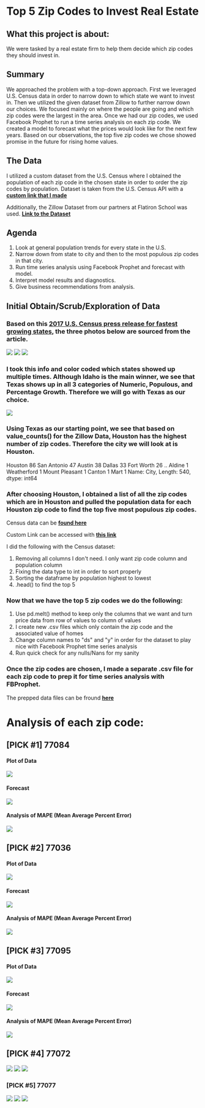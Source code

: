 # Top 5 Zip Codes to Invest Real Estate

## What this project is about: 
  We were tasked by a real estate firm to help them decide which zip codes they should invest in.
  
## Summary
  We approached the problem with a top-down approach. First we leveraged U.S. Census data in order to narrow down to which state we want to invest in. Then we utilized the given dataset from Zillow to further narrow down our choices. We focused mainly on where the people are going and which zip codes were the largest in the area. Once we had our zip codes, we used Facebook Prophet to run a time series analysis on each zip code. We created a model to forecast what the prices would look like for the next few years. Based on our observations, the top five zip codes we chose showed promise in the future for rising home values. 
  
## The Data

  I utilized a custom dataset from the U.S. Census where I obtained the population of each zip code in the chosen state in order to order the zip codes by population. 
  Dataset is taken from the U.S. Census API with a [**custom link that I made**](https://data.census.gov/cedsci/table?q=DP05&t=Age%20and%20Sex&g=8600000US77002,77003,77004,77005,77006,77007,77008,77013,77014,77015,77016,77017,77018,77019,77020,77021,77024,77025,77027,77028,77029,77030,77031,77032,77033,77034,77035,77036,77037,77038,77040,77041,77042,77043,77044,77045,77047,77048,77049,77050,77051,77053,77054,77055,77056,77057,77058,77059,77060,77061,77062,77063,77066,77067,77068,77069,77070,77071,77072,77073,77074,77075,77077,77078,77079,77080,77081,77082,77084,77085,77086,77087,77088,77089,77090,77091,77092,77093,77094,77095,77096,77098,77099,77339,77345&tid=ACSST5Y2019.S0101&hidePreview=false)

Additionally, the Zillow Dataset from our partners at Flatiron School was used. [**Link to the Dataset**](https://github.com/learn-co-curriculum/dsc-phase-4-project/blob/main/time-series/zillow_data.csv)

## Agenda
  1. Look at general population trends for every state in the U.S.
  2. Narrow down from state to city and then to the most populous zip codes in that city. 
  3. Run time series analysis using Facebook Prophet and forecast with model.
  4. Interpret model results and diagnostics. 
  5. Give business recommendations from analysis.

## Initial Obtain/Scrub/Exploration of Data

### Based on this [**2017 U.S. Census press release for fastest growing states**](https://www.census.gov/newsroom/press-releases/2017/estimates-idaho.html#:~:text=DEC.,state%20population%20estimates%20released%20today), the three photos below are sourced from the article. 

![](https://github.com/akuppan1/Flatiron-Mod4Proj-FINAL/blob/main/Notebook%20Pics/US_Census_Data_Cleaning_and_Sorting/US_Census_Top10_1.PNG)
![](https://github.com/akuppan1/Flatiron-Mod4Proj-FINAL/blob/main/Notebook%20Pics/US_Census_Data_Cleaning_and_Sorting/US_Census_Top10_2.PNG)
![](https://github.com/akuppan1/Flatiron-Mod4Proj-FINAL/blob/main/Notebook%20Pics/US_Census_Data_Cleaning_and_Sorting/US_Census_Top10_3.PNG)


### I took this info and color coded which states showed up multiple times. Although Idaho is the main winner, we see that Texas shows up in all 3 categories of Numeric, Populous, and Percentage Growth. Therefore we will go with Texas as our choice. 
![](https://github.com/akuppan1/Flatiron-Mod4Proj-FINAL/blob/main/Notebook%20Pics/US_Census_Data_Cleaning_and_Sorting/US_Census_excel_analysis.PNG)
  
### Using Texas as our starting point, we see that based on value_counts() for the Zillow Data, Houston has the highest number of zip codes. Therefore the city we will look at is Houston. 


Houston           86
San Antonio       47
Austin            38
Dallas            33
Fort Worth        26
                  ..
Aldine             1
Weatherford        1
Mount Pleasant     1
Canton             1
Mart               1
Name: City, Length: 540, dtype: int64

### After choosing Houston, I obtained a list of all the zip codes which are in Houston and pulled the population data for each Houston zip code to find the top five most populous zip codes. 

Census data can be [**found here**](https://github.com/akuppan1/Flatiron-Mod4Proj-FINAL/blob/main/Data%20Files/US%20Census%20Analysis.xlsx)

Custom Link can be accessed with [**this link**](https://data.census.gov/cedsci/table?q=DP05&t=Age%20and%20Sex&g=8600000US77002,77003,77004,77005,77006,77007,77008,77013,77014,77015,77016,77017,77018,77019,77020,77021,77024,77025,77027,77028,77029,77030,77031,77032,77033,77034,77035,77036,77037,77038,77040,77041,77042,77043,77044,77045,77047,77048,77049,77050,77051,77053,77054,77055,77056,77057,77058,77059,77060,77061,77062,77063,77066,77067,77068,77069,77070,77071,77072,77073,77074,77075,77077,77078,77079,77080,77081,77082,77084,77085,77086,77087,77088,77089,77090,77091,77092,77093,77094,77095,77096,77098,77099,77339,77345&tid=ACSST5Y2019.S0101&hidePreview=false)

I did the following with the Census dataset:
  1. Removing all columns I don't need. I only want zip code column and population column
  2. Fixing the data type to int in order to sort properly
  3. Sorting the dataframe by population highest to lowest
  4. .head() to find the top 5

### Now that we have the top 5 zip codes we do the following:
1. Use pd.melt() method to keep only the columns that we want and turn price data from row of values to column of values
2. I create new .csv files which only contain the zip code and the associated value of homes
3. Change column names to "ds" and "y" in order for the dataset to play nice with Facebook Prophet time series analysis
4. Run quick check for any nulls/Nans for my sanity

### Once the zip codes are chosen, I made a separate .csv file for each zip code to prep it for time series analysis with FBProphet.
The prepped data files can be fround [**here**](https://github.com/akuppan1/Flatiron-Mod4Proj-FINAL/tree/main/Data%20Files)

# Analysis of each zip code:

## [PICK #1] 77084
#### Plot of Data
![](https://github.com/akuppan1/Flatiron-Mod4Proj-FINAL/blob/main/Notebook%20Pics/77084_1.PNG)

#### Forecast
![](https://github.com/akuppan1/Flatiron-Mod4Proj-FINAL/blob/main/Notebook%20Pics/77084_2.PNG)

#### Analysis of MAPE (Mean Average Percent Error)
![](https://github.com/akuppan1/Flatiron-Mod4Proj-FINAL/blob/main/Notebook%20Pics/77084_3.PNG)

## [PICK #2] 77036
#### Plot of Data
![](https://github.com/akuppan1/Flatiron-Mod4Proj-FINAL/blob/main/Notebook%20Pics/77036_1.PNG)

#### Forecast
![](https://github.com/akuppan1/Flatiron-Mod4Proj-FINAL/blob/main/Notebook%20Pics/77036_2.PNG)

#### Analysis of MAPE (Mean Average Percent Error)
![](https://github.com/akuppan1/Flatiron-Mod4Proj-FINAL/blob/main/Notebook%20Pics/77036_3.PNG)

## [PICK #3] 77095
#### Plot of Data
![](https://github.com/akuppan1/Flatiron-Mod4Proj-FINAL/blob/main/Notebook%20Pics/77095_1.PNG)

#### Forecast
![](https://github.com/akuppan1/Flatiron-Mod4Proj-FINAL/blob/main/Notebook%20Pics/77095_2.PNG)

#### Analysis of MAPE (Mean Average Percent Error)
![](https://github.com/akuppan1/Flatiron-Mod4Proj-FINAL/blob/main/Notebook%20Pics/77095_3.PNG)

## [PICK #4] 77072
![](https://github.com/akuppan1/Flatiron-Mod4Proj-FINAL/blob/main/Notebook%20Pics/77072_1.PNG)
![](https://github.com/akuppan1/Flatiron-Mod4Proj-FINAL/blob/main/Notebook%20Pics/77072_2.PNG)
![](https://github.com/akuppan1/Flatiron-Mod4Proj-FINAL/blob/main/Notebook%20Pics/77072_3.PNG)

### [PICK #5] 77077 
![](https://github.com/akuppan1/Flatiron-Mod4Proj-FINAL/blob/main/Notebook%20Pics/77077_1.PNG)
![](https://github.com/akuppan1/Flatiron-Mod4Proj-FINAL/blob/main/Notebook%20Pics/77077_2.PNG)
![](https://github.com/akuppan1/Flatiron-Mod4Proj-FINAL/blob/main/Notebook%20Pics/77077_3.PNG)
